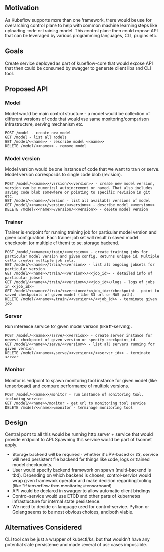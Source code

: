 
## Motivation
As Kubeflow supports more than one framework, there would be use for overarching control plane to help with common machine learning
steps like uploading code or training model. This control plane then could expose API that can be leveraged by various programming languages, CLI,
plugins etc.

## Goals
Create service deployed as part of kubeflow-core that would expose API that then could be consumed by swagger to generate client libs and CLI tool.

## Proposed API

### Model

Model would be main control structure - a model would be collection of different versions of code that would use same monitoring/comparison infrastructure, serving mechanism etc.

```
POST /model - create new model
GET /model - list all models
GET /model/<<name>> - describe model <<name>>
DELETE /model/<<name>> - remove model
```

### Model version

Model version would be one instance of code that we want to train or serve. Model version corresponds to single code blob (revision).

```
POST /model/<<name>>/version/<<version>> - create new model version, version can be numerical autoincrement or named. That also includes saving code blob somewhere or pointing to specific revision in git etc.
GET /model/<<name>>/version - list all available versions of model
GET /model/<<name>>/version/<<version>> - describe model <<version>>
DELETE /model/<<name>>/version/<<version>> - delete model version
```

### Trainer

Trainer is endpoint for running training job for particular model version and given configuration. Each trainer job set will result in saved model checkpoint (or multiple of them) to set storage backend.

```
POST /model/<<name>>/train/<<version>> - create training jobs for particular model version and given config. Returns unique id. Multiple calls creates multiple job sets.
GET /model/<<name>>/train/<<version>> - list all ongoing jobsets for particular version
GET /model/<<name>>/train/<<version>>/<<job_id>> - detailed info of particular jobset
GET /model/<<name>>/train/<<version>>/<<job_id>>/logs - logs of jobs in <<job_id>>
GET /model/<<name>>/train/<<version>>/<<job_id>>/checkpoint - point to saved checkpoints of given model (like S3 url or NAS path).
DELETE /model/<<name>>/train/<<version>>/<<job_id>> - terminate given job
```

### Server

Run inference service for given model version (like tf-serving).

```
POST /model/<<name>>/serve/<<version>> - create server instance for newest checkpoint of given version or specify checkpoint_id.
GET /model/<<name>>/serve/<<version>> - list all servers running for given version
DELETE /model/<<name>>/serve/<<version>>/<<server_id>> - terminate server
```

### Monitor

Monitor is endpoint to spawn monitoring tool instance for given model (like tensorboard) and compare performance of multiple versions.

```
POST /model/<<name>>/monitor - run instance of monitoring tool, including service
GET /model/<<name>>/monitor - get url to monitoring tool service
DELETE /model/<<name>>/monitor - terminage monitoring tool
```

## Design

Central point to all this would be running http server + service that would provide endpoint to API. Spawning this service would be part of ksonnet apply.

* Storage backend will be required - whether it's PV-based or S3, service will need persistent file backend for things like code, logs or trained model checkpoints.
* User would specify backend framework on spawn (multi-backend is tbd). Depending on which backend is chosen, control-service would wrap given framework operator and make decision regarding tooling (like "if tensorflow then monitoring=tensorboard).
* API would be declared in swagger to allow automatic client bindings
* Control-service would use ETCD and other parts of kubernetes infrastructure for internal state persistence.
* We need to decide on language used for control-service. Python or Golang seems to be most obvious choices, and both viable.

## Alternatives Considered

CLI tool can be just a wrapper of kubectl/ks, but that wouldn't have any potential state persistence and made several of use cases impossible.
